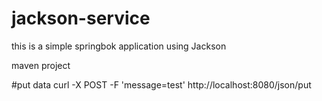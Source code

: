 # jackson-service
this is a simple springbok application using Jackson

maven project

#put data
curl -X POST -F 'message=test' http://localhost:8080/json/put
